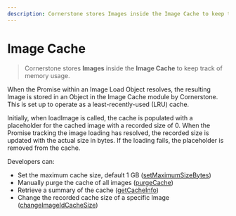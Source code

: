 ```yaml
---
description: Cornerstone stores Images inside the Image Cache to keep track of memory usage.
---
```


# Image Cache

> Cornerstone stores **Images** inside the **Image Cache** to keep track of memory usage.

When the Promise within an Image Load Object resolves, the resulting Image is stored in an Object in the Image Cache module by Cornerstone. This is set up to operate as a least-recently-used (LRU) cache.

Initially, when loadImage is called, the cache is populated with a placeholder for the cached image with a recorded size of 0. When the Promise tracking the image loading has resolved, the recorded size is updated with the actual size in bytes. If the loading fails, the placeholder is removed from the cache.

Developers can:
  * Set the maximum cache size, default 1 GB ([setMaximumSizeBytes](../api#setMaximumSizeBytes))
  * Manually purge the cache of all images ([purgeCache](../api#purgeCache))
  * Retrieve a summary of the cache ([getCacheInfo](../api#getCacheInfo))
  * Change the recorded cache size of a specific Image ([changeImageIdCacheSize](../api#changeImageIdCacheSize))
